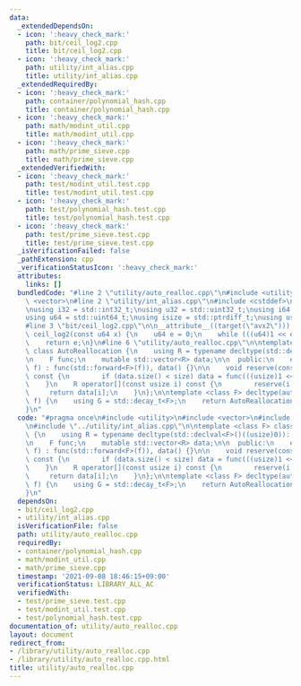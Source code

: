 ```yaml
---
data:
  _extendedDependsOn:
  - icon: ':heavy_check_mark:'
    path: bit/ceil_log2.cpp
    title: bit/ceil_log2.cpp
  - icon: ':heavy_check_mark:'
    path: utility/int_alias.cpp
    title: utility/int_alias.cpp
  _extendedRequiredBy:
  - icon: ':heavy_check_mark:'
    path: container/polynomial_hash.cpp
    title: container/polynomial_hash.cpp
  - icon: ':heavy_check_mark:'
    path: math/modint_util.cpp
    title: math/modint_util.cpp
  - icon: ':heavy_check_mark:'
    path: math/prime_sieve.cpp
    title: math/prime_sieve.cpp
  _extendedVerifiedWith:
  - icon: ':heavy_check_mark:'
    path: test/modint_util.test.cpp
    title: test/modint_util.test.cpp
  - icon: ':heavy_check_mark:'
    path: test/polynomial_hash.test.cpp
    title: test/polynomial_hash.test.cpp
  - icon: ':heavy_check_mark:'
    path: test/prime_sieve.test.cpp
    title: test/prime_sieve.test.cpp
  _isVerificationFailed: false
  _pathExtension: cpp
  _verificationStatusIcon: ':heavy_check_mark:'
  attributes:
    links: []
  bundledCode: "#line 2 \"utility/auto_realloc.cpp\"\n#include <utility>\n#include\
    \ <vector>\n#line 2 \"utility/int_alias.cpp\"\n#include <cstddef>\n#include <cstdint>\n\
    \nusing i32 = std::int32_t;\nusing u32 = std::uint32_t;\nusing i64 = std::int64_t;\n\
    using u64 = std::uint64_t;\nusing isize = std::ptrdiff_t;\nusing usize = std::size_t;\n\
    #line 3 \"bit/ceil_log2.cpp\"\n\n__attribute__((target(\"avx2\"))) constexpr u64\
    \ ceil_log2(const u64 x) {\n    u64 e = 0;\n    while (((u64)1 << e) < x) ++e;\n\
    \    return e;\n}\n#line 6 \"utility/auto_realloc.cpp\"\n\ntemplate <class F>\
    \ class AutoReallocation {\n    using R = typename decltype(std::declval<F>()((usize)0))::value_type;\n\
    \n    F func;\n    mutable std::vector<R> data;\n\n  public:\n    explicit AutoReallocation(F&&\
    \ f) : func(std::forward<F>(f)), data() {}\n\n    void reserve(const usize size)\
    \ const {\n        if (data.size() < size) data = func(((usize)1 << ceil_log2(size)));\n\
    \    }\n    R operator[](const usize i) const {\n        reserve(i + 1);\n   \
    \     return data[i];\n    }\n};\n\ntemplate <class F> decltype(auto) auto_realloc(F&&\
    \ f) {\n    using G = std::decay_t<F>;\n    return AutoReallocation<G>(std::forward<G>(f));\n\
    }\n"
  code: "#pragma once\n#include <utility>\n#include <vector>\n#include \"../bit/ceil_log2.cpp\"\
    \n#include \"../utility/int_alias.cpp\"\n\ntemplate <class F> class AutoReallocation\
    \ {\n    using R = typename decltype(std::declval<F>()((usize)0))::value_type;\n\
    \n    F func;\n    mutable std::vector<R> data;\n\n  public:\n    explicit AutoReallocation(F&&\
    \ f) : func(std::forward<F>(f)), data() {}\n\n    void reserve(const usize size)\
    \ const {\n        if (data.size() < size) data = func(((usize)1 << ceil_log2(size)));\n\
    \    }\n    R operator[](const usize i) const {\n        reserve(i + 1);\n   \
    \     return data[i];\n    }\n};\n\ntemplate <class F> decltype(auto) auto_realloc(F&&\
    \ f) {\n    using G = std::decay_t<F>;\n    return AutoReallocation<G>(std::forward<G>(f));\n\
    }\n"
  dependsOn:
  - bit/ceil_log2.cpp
  - utility/int_alias.cpp
  isVerificationFile: false
  path: utility/auto_realloc.cpp
  requiredBy:
  - container/polynomial_hash.cpp
  - math/modint_util.cpp
  - math/prime_sieve.cpp
  timestamp: '2021-09-08 18:46:15+09:00'
  verificationStatus: LIBRARY_ALL_AC
  verifiedWith:
  - test/prime_sieve.test.cpp
  - test/modint_util.test.cpp
  - test/polynomial_hash.test.cpp
documentation_of: utility/auto_realloc.cpp
layout: document
redirect_from:
- /library/utility/auto_realloc.cpp
- /library/utility/auto_realloc.cpp.html
title: utility/auto_realloc.cpp
---
```

